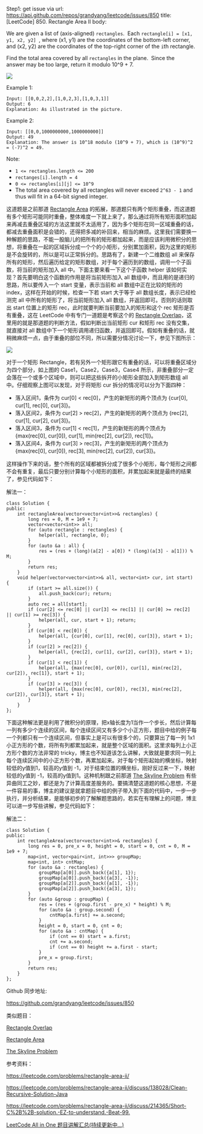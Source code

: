 Step1: get issue via url: https://api.github.com/repos/grandyang/leetcode/issues/850 
 title:[LeetCode] 850. Rectangle Area II 
 body:  
   
  
We are given a list of (axis-aligned) `rectangles`.  Each `rectangle[i] = [x1, y1, x2, y2] `, where (x1, y1) are the coordinates of the bottom-left corner, and (x2, y2) are the coordinates of the top-right corner of the `i`th rectangle.

Find the total area covered by all `rectangles` in the plane.  Since the answer may be too large, return it modulo 10^9 + 7.

![](https://s3-lc-upload.s3.amazonaws.com/uploads/2018/06/06/rectangle_area_ii_pic.png)

Example 1:
    
    
    Input: [[0,0,2,2],[1,0,2,3],[1,0,3,1]]
    Output: 6
    Explanation: As illustrated in the picture.

Example 2:
    
    
    Input: [[0,0,1000000000,1000000000]]
    Output: 49
    Explanation: The answer is 10^18 modulo (10^9 + 7), which is (10^9)^2 = (-7)^2 = 49.

Note:

  * `1 <= rectangles.length <= 200`
  * `rectanges[i].length = 4`
  * `0 <= rectangles[i][j] <= 10^9`
  * The total area covered by all rectangles will never exceed `2^63 - 1` and thus will fit in a 64-bit signed integer.



  
  
这道题是之前那道 [Rectangle Area](http://www.cnblogs.com/grandyang/p/4563153.html) 的拓展，那道题只有两个矩形重叠，而这道题有多个矩形可能同时重叠，整体难度一下就上来了，那么通过将所有矩形面积加起来再减去重叠区域的方法这里就不太适用了，因为多个矩形在同一区域重叠的话，都减去重叠面积是会错的，还得把多减的补回来，相当的麻烦。这里我们需要换一种解题的思路，不能一股脑儿的把所有的矩形都加起来，而是应该利用微积分的思想，将重叠在一起的区域拆分成一个个的小矩形，分别累加面积，因为这里的矩形是不会旋转的，所以是可以正常拆分的。思路有了，新建一个二维数组 all 来保存所有的矩形，然后遍历给定的矩形数组，对于每个遍历到的数组，调用一个子函数，将当前的矩形加入 all 中。下面主要来看一下这个子函数 helper 该如何实现？首先要明白这个函数的作用是将当前矩形加入 all 数组中，而且用的是递归的思路，所以要传入一个 start 变量，表示当前和 all 数组中正在比较的矩形的 index，这样在开始的时候，检查一下若 start 大于等于 all 数组长度，表示已经检测完 all 中所有的矩形了，将当前矩形加入 all 数组，并返回即可。否则的话则取出 start 位置上的矩形 rec，此时就要判断当前要加入的矩形和这个 rec 矩形是否有重叠，这在 LeetCode 中有专门一道题是考察这个的 [Rectangle Overlap](https://www.cnblogs.com/grandyang/p/10367583.html)，这里用的就是那道题的判断方法，假如判断出当前矩形 cur 和矩形 rec 没有交集，就直接对 all 数组中下一个矩形调用递归函数，并返回即可。假如有重叠的话，就稍微麻烦一点，由于重叠的部位不同，所以需要分情况讨论一下，参见下图所示：

![](https://raw.githubusercontent.com/grandyang/leetcode/master/img/850_showcases.png)

对于一个矩形 Rectangle，若有另外一个矩形跟它有重叠的话，可以将重叠区域分为四个部分，如上图的 Case1，Case2，Case3，Case4 所示，非重叠部分一定会落在一个或多个区域中，则可以把这些拆开的小矩形全部加入到矩形数组 all 中。仔细观察上图可以发现，对于将矩形 cur 拆分的情况可以分为下面四种：

  * 落入区间1，条件为 cur[0] < rec[0]，产生的新矩形的两个顶点为 {cur[0], cur[1], rec[0], cur[3]}。
  * 落入区间2，条件为 cur[2] > rec[2]，产生的新矩形的两个顶点为 {rec[2], cur[1], cur[2], cur[3]}。
  * 落入区间3，条件为 cur[1] < rec[1]，产生的新矩形的两个顶点为 {max(rec[0], cur[0]), cur[1], min(rec[2], cur[2]), rec[1]}。
  * 落入区间4，条件为 cur[3] > rec[3]，产生的新矩形的两个顶点为 {max(rec[0], cur[0]), rec[3], min(rec[2], cur[2]), cur[3]}。



这样操作下来的话，整个所有的区域都被拆分成了很多个小矩形，每个矩形之间都不会有重复，最后只要分别计算每个小矩形的面积，并累加起来就是最终的结果了，参见代码如下：

  
  
解法一：
    
    
    class Solution {
    public:
        int rectangleArea(vector<vector<int>>& rectangles) {
            long res = 0, M = 1e9 + 7;
            vector<vector<int>> all;
            for (auto rectangle : rectangles) {
                helper(all, rectangle, 0);
            }
            for (auto &a : all) {
                res = (res + (long)(a[2] - a[0]) * (long)(a[3] - a[1])) % M;
            }
            return res;
        }
        void helper(vector<vector<int>>& all, vector<int> cur, int start) {
            if (start >= all.size()) {
                all.push_back(cur); return;
            }
            auto rec = all[start];
            if (cur[2] <= rec[0] || cur[3] <= rec[1] || cur[0] >= rec[2] || cur[1] >= rec[3]) {
                helper(all, cur, start + 1); return;
            }
            if (cur[0] < rec[0]) {
                helper(all, {cur[0], cur[1], rec[0], cur[3]}, start + 1);
            }
            if (cur[2] > rec[2]) {
                helper(all, {rec[2], cur[1], cur[2], cur[3]}, start + 1);
            }
            if (cur[1] < rec[1]) {
                helper(all, {max(rec[0], cur[0]), cur[1], min(rec[2], cur[2]), rec[1]}, start + 1);
            }
            if (cur[3] > rec[3]) {
                helper(all, {max(rec[0], cur[0]), rec[3], min(rec[2], cur[2]), cur[3]}, start + 1);
            }
        }
    };

  
  
下面这种解法更是利用了微积分的原理，把x轴长度为1当作一个步长，然后计算每一列有多少个连续的区间，每个连续区间又有多少个小正方形，题目中给的例子每一个列都只有一个连续区间，但事实上是可以有很多个的，只要算出了每一列 1x1 小正方形的个数，将所有列都累加起来，就是整个区域的面积。这里求每列上小正方形个数的方法非常的 tricky，博主也不知道该怎么讲解，大致就是要求同一列上每个连续区间中的小正方形个数，再累加起来。对于每个矩形起始的横坐标，映射较低的y值到1，较高的y值到 -1，对于结束位置的横坐标，刚好反过来一下，映射较低的y值到 -1，较高的y值到1。这种机制跟之前那道 [The Skyline Problem](http://www.cnblogs.com/grandyang/p/4534586.html) 有些异曲同工之妙，都还是为了计算高度差服务的。要搞清楚这道题的核心思想，不是一件容易的事，博主的建议是就拿题目中给的例子带入到下面的代码中，一步一步执行，并分析结果，是能够初步的了解解题思路的，若实在有理解上的问题，博主可以进一步写些讲解，参见代码如下：

  
  
解法二：
    
    
    class Solution {
    public:
        int rectangleArea(vector<vector<int>>& rectangles) {
            long res = 0, pre_x = 0, height = 0, start = 0, cnt = 0, M = 1e9 + 7;
            map<int, vector<pair<int, int>>> groupMap;
            map<int, int> cntMap;
            for (auto &a : rectangles) {
                groupMap[a[0]].push_back({a[1], 1});
                groupMap[a[0]].push_back({a[3], -1});
                groupMap[a[2]].push_back({a[1], -1});
                groupMap[a[2]].push_back({a[3], 1});
            }
            for (auto &group : groupMap) {
                res = (res + (group.first - pre_x) * height) % M;
                for (auto &a : group.second) {
                    cntMap[a.first] += a.second;
                }
                height = 0, start = 0, cnt = 0;
                for (auto &a : cntMap) {
                    if (cnt == 0) start = a.first;
                    cnt += a.second;
                    if (cnt == 0) height += a.first - start;
                }
                pre_x = group.first;
            }
            return res;
        }
    };

  
  
Github 同步地址:

<https://github.com/grandyang/leetcode/issues/850>

  
  
类似题目：

[Rectangle Overlap](https://www.cnblogs.com/grandyang/p/10367583.html)

[Rectangle Area](http://www.cnblogs.com/grandyang/p/4563153.html)

[The Skyline Problem](http://www.cnblogs.com/grandyang/p/4534586.html)

  
  
参考资料：

<https://leetcode.com/problems/rectangle-area-ii/>

<https://leetcode.com/problems/rectangle-area-ii/discuss/138028/Clean-Recursive-Solution-Java>

<https://leetcode.com/problems/rectangle-area-ii/discuss/214365/Short-C%2B%2B-solution.-EZ-to-understand.-Beat-99.>

  
  
[LeetCode All in One 题目讲解汇总(持续更新中...)](https://www.cnblogs.com/grandyang/p/4606334.html)
